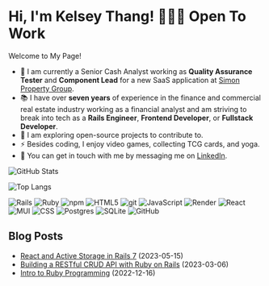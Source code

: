 
# Hi, I'm Kelsey Thang! 👩🏽‍💻 Open To Work

Welcome to My Page! 

- 🔭 I am currently a Senior Cash Analyst working as **Quality Assurance Tester** and **Component Lead** for a new SaaS application at [Simon Property Group](https://www.simon.com/).
- 📚 I have over **seven years** of experience in the finance and commercial real estate industry working as a financial analyst and am striving to break into tech as a **Rails Engineer**, **Frontend Developer**, or **Fullstack Developer**.
- 🌱 I am exploring open-source projects to contribute to.
- ⚡ Besides coding, I enjoy video games, collecting TCG cards, and yoga.
- 💬 You can get in touch with me by messaging me on [LinkedIn](https://www.linkedin.com/in/kelsey-thang/).

![GitHub Stats](https://updated-github-readme-stats.vercel.app/api?username=kelseythang&hide=issues&count_private=true&show_icons=true)

![Top Langs](https://updated-github-readme-stats.vercel.app/api/top-langs?username=kelseythang&layout=compact)

![Rails](https://img.shields.io/badge/Rails-8A0606?style=flat-square&logo=rubyonrails&logoColor=white)
![Ruby](https://img.shields.io/badge/Ruby-C80505?style=flat-square&logo=ruby&logoColor=white)
![npm](https://img.shields.io/badge/-NPM-CB3837?style=flat-square&logo=npm&logoColor=white)
![HTML5](https://img.shields.io/badge/-HTML5-E34F26?style=flat-square&logo=html5&logoColor=white)
![git](https://img.shields.io/badge/-Git-F05032?style=flat-square&logo=git&logoColor=white)
![JavaScript](https://img.shields.io/badge/JavaScript-EEE708?style=flat-square&logo=javascript&logoColor=white)
![Render](https://img.shields.io/badge/Render-16C149?style=flat-square&logo=render&logoColor=white)
![React](https://img.shields.io/badge/-React-45b8d8?style=flat-square&logo=react&logoColor=white)
![MUI](https://img.shields.io/badge/MUI-12BBE0?style=flat-square&logo=mui&logoColor=white)
![CSS](https://img.shields.io/badge/CSS-369FDC?style=flat-square&logo=css3&logoColor=white)
![Postgres](https://img.shields.io/badge/PostgreSQL-3675DC?style=flat-square&logo=postgresql&logoColor=white)
![SQLite](https://img.shields.io/badge/SQLite-123772?style=flat-square&logo=sqlite&logoColor=white)
![GitHub](https://img.shields.io/badge/GitHub-091830?style=flat-square&logo=github&logoColor=white)

## Blog Posts
- [React and Active Storage in Rails 7](https://medium.com/@kelseythang/react-and-active-storage-in-rails-7-d4425be224d8) (2023-05-15)
- [Building a RESTful CRUD API with Ruby on Rails](https://medium.com/@kelseythang/building-a-restful-crud-api-with-ruby-on-rails-c4ccd8f7f180) (2023-03-06)
- [Intro to Ruby Programming](https://medium.com/@kelseythang/intro-to-ruby-programming-c1695c6e4d9c) (2022-12-16)
